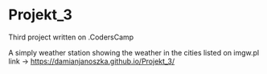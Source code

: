 # Projekt_3
Third project written on .CodersCamp </br>

A simply weather station showing the weather in the cities listed on imgw.pl </br> link -> https://damianjanoszka.github.io/Projekt_3/
